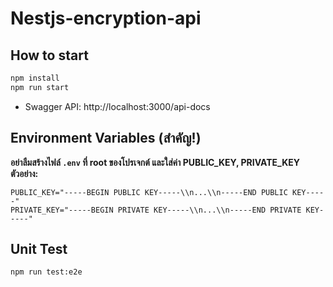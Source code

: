 # Nestjs-encryption-api

## How to start

```bash
npm install
npm run start
```

- Swagger API: http://localhost:3000/api-docs

## Environment Variables (สำคัญ!)

**อย่าลืมสร้างไฟล์ `.env` ที่ root ของโปรเจกต์ และใส่ค่า PUBLIC_KEY, PRIVATE_KEY ตัวอย่าง:**

```
PUBLIC_KEY="-----BEGIN PUBLIC KEY-----\\n...\\n-----END PUBLIC KEY-----"
PRIVATE_KEY="-----BEGIN PRIVATE KEY-----\\n...\\n-----END PRIVATE KEY-----"
```

## Unit Test

```bash
npm run test:e2e
```



